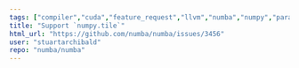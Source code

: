 ```yaml
---
tags: ["compiler","cuda","feature_request","llvm","numba","numpy","parallel","python"]
title: "Support `numpy.tile`"
html_url: "https://github.com/numba/numba/issues/3456"
user: "stuartarchibald"
repo: "numba/numba"
---
```


